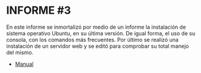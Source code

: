 # INFORME #3

En este informe se inmortalizó por medio de un informe la instalación de sistema operativo Ubuntu, en su última versión. De igual forma, el uso de su consola, con los comandos más frecuentes. Por último se realizó una instalación de un servidor web y se editó para comprobar su total manejo del mismo.

- [Manual](./Informe%203.pdf)
